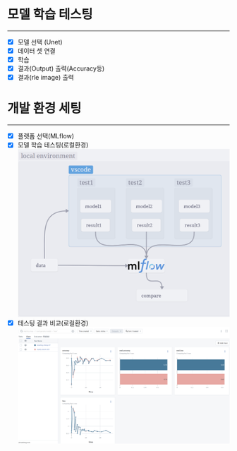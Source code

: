 # 모델 학습 테스팅
---
- [x] 모델 선택 (Unet)
- [x] 데이터 셋 연결
- [x] 학습
- [x] 결과(Output) 출력(Accuracy등)
- [x] 결과(rle image) 출력

# 개발 환경 세팅
---
- [x] 플랫폼 선택(MLflow)
- [x] 모델 학습 테스팅(로컬환경)
![Pasted image 20240401192017.png](..%2Fdata%2Fresult%2FPasted%20image%2020240401192017.png)
- [x] 테스팅 결과 비교(로컬환경)
![Pasted image 20240401191742.png](..%2Fdata%2Fresult%2FPasted%20image%2020240401191742.png)

